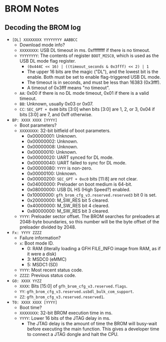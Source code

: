 # BROM Notes

## Decoding the BROM log

 - `[DL] XXXXXXXX YYYYYYYY AABBCC`
   - Download mode info?
   - `XXXXXXXX`: USB DL timeout in ms. 0xffffffff if there is no
     timeout.
   - `YYYYYYYY`: The contents of register `BOOT_MISC0`, which is used as
     the USB DL mode flag register.
     - `(0x444C << 16) | ((timeout_seconds & 0x3fff) << 2) | 1`
     - The upper 16 bits are the magic ("DL"), and the lowest bit is the
       enable. Both must be set to enable flag-triggered USB DL mode.
     - The timeout is in seconds, and must be less than 16383 (0x3fff).
     - A timeout of 0x3fff means "no timeout".
   - `AA`: 0x00 if there is no DL mode timeout, 0x01 if there is a valid
     timeout.
   - `BB`: Unknown, usually 0x03 or 0x07.
   - `CC`: `SEC_GPT + 0x00` bits [3:0] when bits [3:0] are 1, 2, or 3,
     0x04 if bits [3:0] are 7, and 0xff otherwise.
 - `BP: XXXX XXXX [YYYY]`
   - Boot parameters?
   - `XXXXXXXX`: 32-bit bitfield of boot parameters.
     - 0x00000001: Unknown.
     - 0x00000002: Unknown.
     - 0x00000008: Unknown.
     - 0x00000010: Unknown.
     - 0x00000020: UART synced for DL mode.
     - 0x00000040: UART failed to sync for DL mode.
     - 0x00000080: `YYYY` is non-zero.
     - 0x00000100: Unknown.
     - 0x00000200: `SEC_GPT + 0xc0` bits [11:8] are not clear.
     - 0x04000000: Preloader on boot medium is 64-bit.
     - 0x08000000: USB DL HS (High Speed?) enabled.
     - 0x10000000: `gfh_brom_cfg_v3.reserved.reserved3` bit 0 is set.
     - 0x20000000: M_SW_RES bit 5 cleared.
     - 0x40000000: M_SW_RES bit 4 cleared.
     - 0x80000000: M_SW_RES bit 3 cleared.
   - `YYYY`: Preloader sector offset. The BROM searches for preloaders
     at 2048-byte boundaries, so this number will be the byte offset of
     the preloader divided by 2048.
 - `Fx: YYYY ZZZZ`
   - Failure information?
   - `x`: Boot mode ID.
     - 0: RAM (literally loading a GFH FILE_INFO image from RAM, as if
       it were a disk)
     - 3: MSDC0 (eMMC)
     - 5: MSDC1 (SD)
   - `YYYY`: Most recent status code.
   - `ZZZZ`: Previous status code.
 - `G0: XXXX YYZZ`
   - `XXXX`: Bits [15:0] of `gfh_brom_cfg_v3.reserved.flags`.
   - `YY`: `gfh_brom_cfg_v3.reserved.usbdl_bulk_com_support`.
   - `ZZ`: `gfh_brom_cfg_v3.reserved.reserved1`.
 - `T0: XXXX XXXX [YYYY]`
   - Boot time?
   - `XXXXXXXX`: 32-bit BROM execution time in ms.
   - `YYYY`: Lower 16 bits of the JTAG delay in ms.
     - The JTAG delay is the amount of time the BROM will busy-wait
       before executing the main function. This gives a developer time
       to connect a JTAG dongle and halt the CPU.
